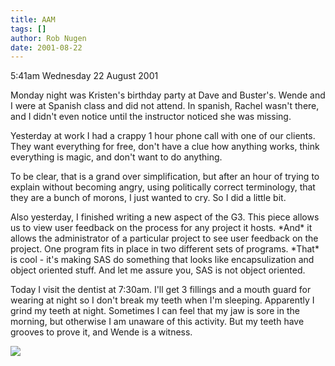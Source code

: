 ```yaml
---
title: AAM
tags: []
author: Rob Nugen
date: 2001-08-22
---
```


<p class=date>5:41am Wednesday 22 August 2001</p>

<p>Monday night was Kristen's birthday party at Dave
and Buster's.  Wende and I were at Spanish class and
did not attend.   In spanish, Rachel wasn't there, and
I didn't even notice until the instructor noticed she
was missing.</p>

<p>Yesterday at work I had a crappy 1 hour phone call
with one of our clients.  They want everything for
free, don't have a clue how anything works, think
everything is magic, and don't want to do
anything.</p>

<p>To be clear, that is a grand over simplification,
but after an hour of trying to explain without
becoming angry, using politically correct terminology,
that they are a bunch of morons, I just wanted to cry.
 So I did a little bit.</p>

<p>Also yesterday, I finished writing a new aspect of
the G3.  This piece allows us to view user feedback on
the process for any project it hosts.  *And* it allows
the administrator of a particular project to see user
feedback on the project.  One program fits in place in
two different sets of programs.  *That* is cool - it's
making SAS do something that looks like
encapsulization and object oriented stuff.  And let me
assure you, SAS is not object oriented.</p>

<p>Today I visit the dentist at 7:30am.  I'll get 3
fillings and a mouth guard for wearing at night so I
don't break my teeth when I'm sleeping.  Apparently I
grind my teeth at night.  Sometimes I can feel that my
jaw is sore in the morning, but otherwise I am unaware
of this activity.  But my teeth have grooves to prove
it, and Wende is a witness.</p>

<p><img src="/images/rob/wL-ROB.gif"/></p>
